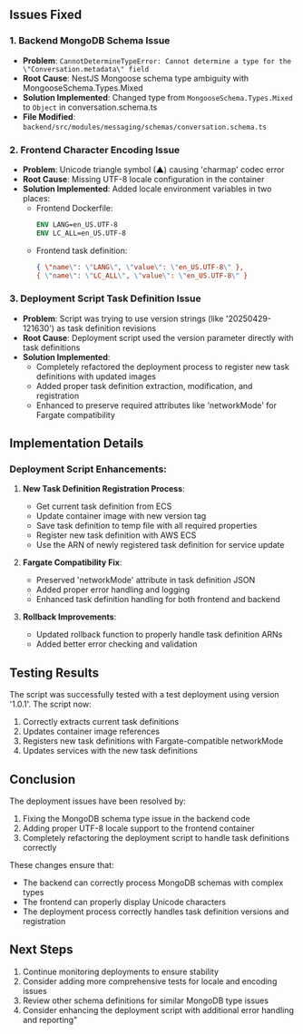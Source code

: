 ## Issues Fixed

### 1. Backend MongoDB Schema Issue
- **Problem**: `CannotDetermineTypeError: Cannot determine a type for the \"Conversation.metadata\" field`
- **Root Cause**: NestJS Mongoose schema type ambiguity with MongooseSchema.Types.Mixed
- **Solution Implemented**: Changed type from `MongooseSchema.Types.Mixed` to `Object` in conversation.schema.ts
- **File Modified**: `backend/src/modules/messaging/schemas/conversation.schema.ts`

### 2. Frontend Character Encoding Issue
- **Problem**: Unicode triangle symbol (▲) causing 'charmap' codec error
- **Root Cause**: Missing UTF-8 locale configuration in the container
- **Solution Implemented**: Added locale environment variables in two places:
  - Frontend Dockerfile:
    ```dockerfile
    ENV LANG=en_US.UTF-8
    ENV LC_ALL=en_US.UTF-8
    ```
  - Frontend task definition:
    ```json
    { \"name\": \"LANG\", \"value\": \"en_US.UTF-8\" },
    { \"name\": \"LC_ALL\", \"value\": \"en_US.UTF-8\" }
    ```

### 3. Deployment Script Task Definition Issue
- **Problem**: Script was trying to use version strings (like '20250429-121630') as task definition revisions
- **Root Cause**: Deployment script used the version parameter directly with task definitions
- **Solution Implemented**: 
  - Completely refactored the deployment process to register new task definitions with updated images
  - Added proper task definition extraction, modification, and registration
  - Enhanced to preserve required attributes like 'networkMode' for Fargate compatibility

## Implementation Details

### Deployment Script Enhancements:
1. **New Task Definition Registration Process**:
   - Get current task definition from ECS
   - Update container image with new version tag
   - Save task definition to temp file with all required properties
   - Register new task definition with AWS ECS
   - Use the ARN of newly registered task definition for service update

2. **Fargate Compatibility Fix**:
   - Preserved 'networkMode' attribute in task definition JSON
   - Added proper error handling and logging
   - Enhanced task definition handling for both frontend and backend

3. **Rollback Improvements**:
   - Updated rollback function to properly handle task definition ARNs
   - Added better error checking and validation

## Testing Results

The script was successfully tested with a test deployment using version '1.0.1'. The script now:
1. Correctly extracts current task definitions
2. Updates container image references
3. Registers new task definitions with Fargate-compatible networkMode
4. Updates services with the new task definitions

## Conclusion

The deployment issues have been resolved by:
1. Fixing the MongoDB schema type issue in the backend code
2. Adding proper UTF-8 locale support to the frontend container
3. Completely refactoring the deployment script to handle task definitions correctly

These changes ensure that:
- The backend can correctly process MongoDB schemas with complex types
- The frontend can properly display Unicode characters
- The deployment process correctly handles task definition versions and registration

## Next Steps

1. Continue monitoring deployments to ensure stability
2. Consider adding more comprehensive tests for locale and encoding issues
3. Review other schema definitions for similar MongoDB type issues
4. Consider enhancing the deployment script with additional error handling and reporting"